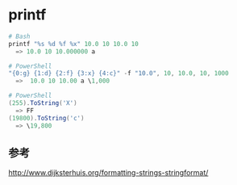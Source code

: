 ﻿# printf

```powershell
# Bash
printf "%s %d %f %x" 10.0 10 10.0 10
  => 10.0 10 10.000000 a
```

```powershell
# PowerShell
"{0:g} {1:d} {2:f} {3:x} {4:c}" -f "10.0", 10, 10.0, 10, 1000
  =>  10.0 10 10.00 a \1,000
```

```powershell
# PowerShell
(255).ToString('X')
  => FF
(19800).ToString('c')
  => \19,800
```

## 参考
http://www.dijksterhuis.org/formatting-strings-stringformat/
